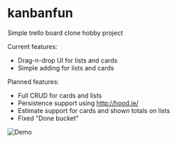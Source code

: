 kanbanfun
=========

Simple trello board clone hobby project

Current features: 
- Drag-n-drop UI for lists and cards
- Simple adding for lists and cards

Planned features:
- Full CRUD for cards and lists
- Persistence support using http://hood.ie/
- Estimate support for cards and shown totals on lists
- Fixed "Done bucket"

![Demo](https://cloud.githubusercontent.com/assets/441655/5156165/88cd4b0c-72ae-11e4-8a08-811e163bb60e.gif)


